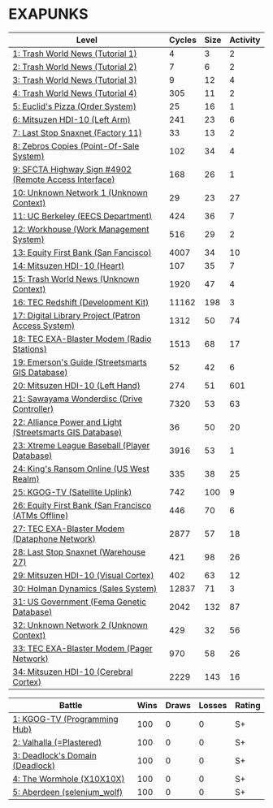 # EXAPUNKS

<!-- EXA_START -->
| Level                                                                                                                            | Cycles | Size | Activity |
|----------------------------------------------------------------------------------------------------------------------------------|--------|------|----------|
| [1: Trash World News (Tutorial 1)](solutions/01-trash-world-news-tutorial-1)                                                     | 4      | 3    | 2        |
| [2: Trash World News (Tutorial 2)](solutions/02-trash-world-news-tutorial-2)                                                     | 7      | 6    | 2        |
| [3: Trash World News (Tutorial 3)](solutions/03-trash-world-news-tutorial-3)                                                     | 9      | 12   | 4        |
| [4: Trash World News (Tutorial 4)](solutions/04-trash-world-news-tutorial-4)                                                     | 305    | 11   | 2        |
| [5: Euclid's Pizza (Order System)](solutions/05-euclids-pizza-order-system)                                                      | 25     | 16   | 1        |
| [6: Mitsuzen HDI-10 (Left Arm)](solutions/06-mitsuzen-hdi-10-left-arm)                                                           | 241    | 23   | 6        |
| [7: Last Stop Snaxnet (Factory 11)](solutions/07-last-stop-snaxnet-factory-11)                                                   | 33     | 13   | 2        |
| [8: Zebros Copies (Point-Of-Sale System)](solutions/08-zebros-copies-point-of-sale-system)                                       | 102    | 34   | 4        |
| [9: SFCTA Highway Sign #4902 (Remote Access Interface)](solutions/09-sfcta-highway-sign-4902-remote-access-interface)            | 168    | 26   | 1        |
| [10: Unknown Network 1 (Unknown Context)](solutions/10-unknown-network-1-unknown-context)                                        | 29     | 23   | 27       |
| [11: UC Berkeley (EECS Department)](solutions/11-uc-berkeley-eecs-department)                                                    | 424    | 36   | 7        |
| [12: Workhouse (Work Management System)](solutions/12-workhouse-work-management-system)                                          | 516    | 29   | 2        |
| [13: Equity First Bank (San Fancisco)](solutions/13-equity-first-bank-san-fancisco)                                              | 4007   | 34   | 10       |
| [14: Mitsuzen HDI-10 (Heart)](solutions/14-mitsuzen-hdi-10-heart)                                                                | 107    | 35   | 7        |
| [15: Trash World News (Unknown Context)](solutions/15-trash-world-news-unknown-context)                                          | 1920   | 47   | 4        |
| [16: TEC Redshift (Development Kit)](solutions/16-tec-redshift-development-kit)                                                  | 11162  | 198  | 3        |
| [17: Digital Library Project (Patron Access System)](solutions/17-digital-library-project-patron-access-system)                  | 1312   | 50   | 74       |
| [18: TEC EXA-Blaster Modem (Radio Stations)](solutions/18-tec-exa-blaster-modem-radio-stations)                                  | 1513   | 68   | 17       |
| [19: Emerson's Guide (Streetsmarts GIS Database)](solutions/19-emersons-guide-streetsmarts-gis-database)                         | 52     | 42   | 6        |
| [20: Mitsuzen HDI-10 (Left Hand)](solutions/20-mitsuzen-hdi-10-left-hand)                                                        | 274    | 51   | 601      |
| [21: Sawayama Wonderdisc (Drive Controller)](solutions/21-sawayama-wonderdisc-drive-controller)                                  | 7320   | 53   | 63       |
| [22: Alliance Power and Light (Streetsmarts GIS Database)](solutions/22-alliance-power-and-light-streetsmarts-gis-database)      | 36     | 50   | 20       |
| [23: Xtreme League Baseball (Player Database)](solutions/23-xtreme-league-baseball-player-database)                              | 3916   | 53   | 1        |
| [24: King's Ransom Online (US West Realm)](solutions/24-kings-ransom-online-us-west-realm)                                       | 335    | 38   | 25       |
| [25: KGOG-TV (Satellite Uplink)](solutions/25-kgog-tv-satellite-uplink)                                                          | 742    | 100  | 9        |
| [26: Equity First Bank (San Francisco (ATMs Offline)](solutions/26-equity-first-bank-san-francisco-atms-offline)                 | 446    | 70   | 6        |
| [27: TEC EXA-Blaster Modem (Dataphone Network)](solutions/27-tec-exa-blaster-modem-dataphone-network)                            | 2877   | 57   | 18       |
| [28: Last Stop Snaxnet (Warehouse 27)](solutions/28-last-stop-snaxnet-warehouse-27)                                              | 421    | 98   | 26       |
| [29: Mitsuzen HDI-10 (Visual Cortex)](solutions/29-mitsuzen-hdi-10-visual-cortex)                                                | 402    | 63   | 12       |
| [30: Holman Dynamics (Sales System)](solutions/30-holman-dynamics-sales-system)                                                  | 12837  | 71   | 3        |
| [31: US Government (Fema Genetic Database)](solutions/31-us-government-fema-genetic-database)                                    | 2042   | 132  | 87       |
| [32: Unknown Network 2 (Unknown Context)](solutions/32-unknown-network-2-unknown-context)                                        | 429    | 32   | 56       |
| [33: TEC EXA-Blaster Modem (Pager Network)](solutions/33-tec-exa-blaster-modem-pager-network)                                    | 970    | 58   | 26       |
| [34: Mitsuzen HDI-10 (Cerebral Cortex)](solutions/34-mitsuzen-hdi-10-cerebral-cortex)                                            | 2229   | 143  | 16       |

| Battle                                                                                                                          | Wins | Draws | Losses | Rating |
|---------------------------------------------------------------------------------------------------------------------------------|------|-------|--------|--------|
| [1: KGOG-TV (Programming Hub)](battles/01-kgog-tv-programming-hub)                                                              | 100  | 0     | 0      | S+     |
| [2: Valhalla (=Plastered)](battles/02-valhalla-plastered)                                                                       | 100  | 0     | 0      | S+     |
| [3: Deadlock's Domain (Deadlock)](battles/03-deadlocks-domain-deadlock)                                                         | 100  | 0     | 0      | S+     |
| [4: The Wormhole (X10X10X)](battles/04-the-wormhole-x10x10x)                                                                    | 100  | 0     | 0      | S+     |
| [5: Aberdeen (selenium_wolf)](battles/05-aberdeen-seleniumwolf)                                                                 | 100  | 0     | 0      | S+     |
<!-- EXA_END -->
